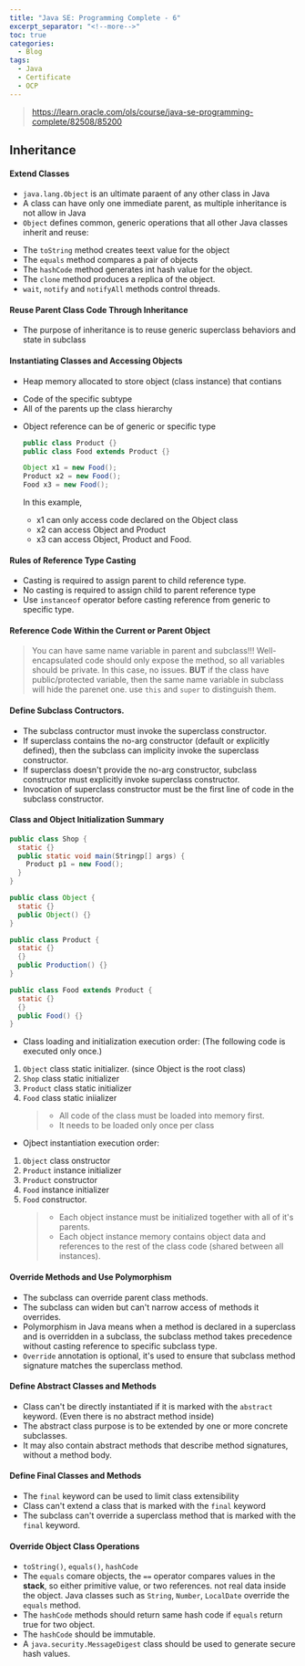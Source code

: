 ```yaml
---
title: "Java SE: Programming Complete - 6"
excerpt_separator: "<!--more-->"
toc: true
categories:
  - Blog
tags:
  - Java
  - Certificate
  - OCP
---
```


> https://learn.oracle.com/ols/course/java-se-programming-complete/82508/85200

## Inheritance

#### Extend Classes

- `java.lang.Object` is an ultimate paraent of any other class in Java
- A class can have only one immediate parent, as multiple inheritance is not allow in Java
- `Object` defines common, generic operations that all other Java classes inherit and reuse:

* The `toString` method creates teext value for the object
* The `equals` method compares a pair of objects
* The `hashCode` method generates int hash value for the object.
* The `clone` method produces a replica of the object.
* `wait`, `notify` and `notifyAll` methods control threads.

#### Reuse Parent Class Code Through Inheritance

- The purpose of inheritance is to reuse generic superclass behaviors and state in subclass

#### Instantiating Classes and Accessing Objects

- Heap memory allocated to store object (class instance) that contians

* Code of the specific subtype
* All of the parents up the class hierarchy

- Object reference can be of generic or specific type

  ```java
  public class Product {}
  public class Food extends Product {}

  Object x1 = new Food();
  Product x2 = new Food();
  Food x3 = new Food();
  ```

  In this example,

  - x1 can only access code declared on the Object class
  - x2 can access Object and Product
  - x3 can access Object, Product and Food.

#### Rules of Reference Type Casting

- Casting is required to assign parent to child reference type.
- No casting is required to assign child to parent reference type
- Use `instanceof` operator before casting reference from generic to specific type.

#### Reference Code Within the Current or Parent Object

> You can have same name variable in parent and subclass!!! Well-encapsulated code should only expose the method,
> so all variables should be private. In this case, no issues. **BUT** if the class have public/protected variable,
> then the same name variable in subclass will hide the parenet one. use `this` and `super` to distinguish them.

#### Define Subclass Contructors.

- The subclass contructor must invoke the superclass constructor.
- If superclass contains the no-arg constructor (default or explicitly defined), then the subclass can implicity invoke the superclass constructor.
- If superclass doesn't provide the no-arg constructor, subclass constructor must explicitly invoke superclass constructor.
- Invocation of superclass constructor must be the first line of code in the subclass constructor.

#### Class and Object Initialization Summary

```java
public class Shop {
  static {}
  public static void main(Stringp[] args) {
    Product p1 = new Food();
  }
}

public class Object {
  static {}
  public Object() {}
}

public class Product {
  static {}
  {}
  public Production() {}
}

public class Food extends Product {
  static {}
  {}
  public Food() {}
}
```

- Class loading and initialization execution order:
  (The following code is executed only once.)

1.  `Object` class static initializer. (since Object is the root class)
2.  `Shop` class static initializer
3.  `Product` class static initializer
4.  `Food` class static iniializer
    > - All code of the class must be loaded into memory first.
    > - It needs to be loaded only once per class

- Ojbect instantiation execution order:

1.  `Object` class onstructor
2.  `Product` instance initializer
3.  `Product` constructor
4.  `Food` instance initializer
5.  `Food` constructor.
    > - Each object instance must be initialized together with all of it's parents.
    > - Each object instance memory contains object data and references to the rest of the class code (shared between all instances).

#### Override Methods and Use Polymorphism

- The subclass can override parent class methods.
- The subclass can widen but can't narrow access of methods it overrides.
- Polymorphism in Java means when a method is declared in a superclass and is overridden in a subclass, the subclass method takes precedence without casting reference to specific subclass type.
- `Override` annotation is optional, it's used to ensure that subclass method signature matches the superclass method.

#### Define Abstract Classes and Methods

- Class can't be directly instantiated if it is marked with the `abstract` keyword. (Even there is no abstract method inside)
- The abstract class purpose is to be extended by one or more concrete subclasses.
- It may also contain abstract methods that describe method signatures, without a method body.

#### Define Final Classes and Methods

- The `final` keyword can be used to limit class extensibility
- Class can't extend a class that is marked with the `final` keyword
- The subclass can't override a superclass method that is marked with the `final` keyword.

#### Override Object Class Operations

- `toString()`, `equals()`, `hashCode`
- The `equals` comare objects, the `==` operator compares values in the **stack**, so either primitive value, or two references. not real data inside the object. Java classes such as `String`, `Number`, `LocalDate` override the `equals` method.
- The `hashCode` methods should return same hash code if `equals` return true for two object.
- The `hashCode` should be immutable.
- A `java.security.MessageDigest` class should be used to generate secure hash values.
